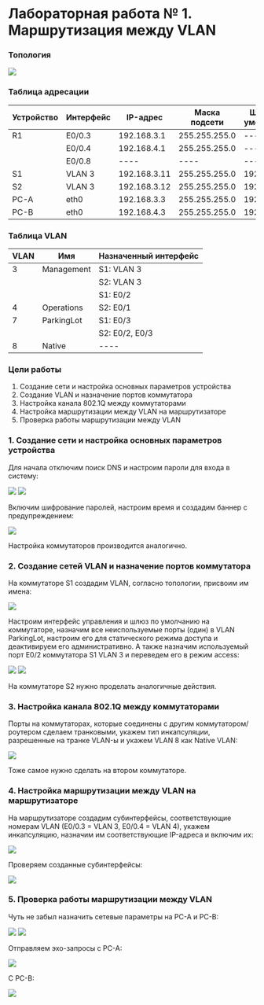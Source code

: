 # Лабораторная работа № 1. Маршрутизация между VLAN
### Топология
![](https://github.com/alexander-ru/otus/blob/main/lab_1/topology.png)
### Таблица адресации
Устройство  | Интерфейс | IP-адрес | Маска подсети | Шлюз по умолчанию
------------|-----------|----------|---------------|------------------
R1  | E0/0.3 | 192.168.3.1 | 255.255.255.0 | ----
|   | E0/0.4 | 192.168.4.1 | 255.255.255.0 | ----
|   |E0/0.8  | ---- |---- | ----
S1  | VLAN 3 | 192.168.3.11 | 255.255.255.0 | 192.168.3.1
S2  | VLAN 3 | 192.168.3.12 | 255.255.255.0 | 192.168.3.1
PC-A | eth0 | 192.168.3.3 | 255.255.255.0 | 192.168.3.1
PC-B | eth0 | 192.168.4.3 | 255.255.255.0 | 192.168.4.1
### Таблица VLAN
VLAN | Имя | Назначенный интерфейс
---- | ---- | ---- 
3 | Management | S1: VLAN 3 
| | | S2: VLAN 3
| | | S1: E0/2
4 | Operations | S2: E0/1
7 | ParkingLot | S1: E0/3 
| | | S2: E0/2, E0/3 
8 | Native | ----
### Цели работы
1. Создание сети и настройка основных параметров устройства
2. Создание VLAN и назначение портов коммутатора
3. Настройка канала 802.1Q между коммутаторами
4. Настройка маршрутизации между VLAN на маршрутизаторе
5. Проверка работы маршрутизации между VLAN

### 1. Создание сети и настройка основных параметров устройства
Для начала отключим поиск DNS и настроим пароли для входа в систему:

![](https://github.com/alexander-ru/otus/blob/main/lab_1/router_settings_1.png)
![](https://github.com/alexander-ru/otus/blob/main/lab_1/router_settings_2.png)

Включим шифрование паролей, настроим время и создадим баннер с предупреждением:

![](https://github.com/alexander-ru/otus/blob/main/lab_1/router_settings_3.png)

Настройка коммутаторов производится аналогично.
### 2. Создание сетей VLAN и назначение портов коммутатора
На коммутаторе S1 создадим VLAN, согласно топологии, присвоим им имена:

![](https://github.com/alexander-ru/otus/blob/main/lab_1/create_vlan.png)

Настроим интерфейс управления и шлюз по умолчанию на коммутаторе, назначим все неиспользуемые порты (один) в VLAN ParkingLot, настроим его для
статического режима доступа и деактивируем его административно. А также назначим используемый порт E0/2 коммутатора S1 VLAN 3 и переведем его в режим access:

![](https://github.com/alexander-ru/otus/blob/main/lab_1/switch_settings_1.png)
![](https://github.com/alexander-ru/otus/blob/main/lab_1/switch_settings_2.png)

На коммутаторе S2 нужно проделать аналогичные действия.
### 3. Настройка канала 802.1Q между коммутаторами
Порты на коммутаторах, которые соединены с другим коммутатором/роутером сделаем транковыми, укажем тип инкапсуляции, разрешенные на транке VLAN-ы и укажем VLAN 8 как Native VLAN:

![](https://github.com/alexander-ru/otus/blob/main/lab_1/switch_1_trunk.png)

Тоже самое нужно сделать на втором коммутаторе.
### 4. Настройка маршрутизации между VLAN на маршрутизаторе
На маршрутизаторе создадим субинтерфейсы, соответствующие номерам VLAN (E0/0.3 = VLAN 3, E0/0.4 = VLAN 4), укажем инкапсуляцию, назначим им соответствующие IP-адреса и включим их:

![](https://github.com/alexander-ru/otus/blob/main/lab_1/router_subif.png)

Проверяем созданные субинтерфейсы:

![](https://github.com/alexander-ru/otus/blob/main/lab_1/router_interfaces.png)

### 5. Проверка работы маршрутизации между VLAN
Чуть не забыл назначить сетевые параметры на PC-A и PC-B:

![](https://github.com/alexander-ru/otus/blob/main/lab_1/pc-a_ip_config.png)
![](https://github.com/alexander-ru/otus/blob/main/lab_1/pc-b_ip_config.png)

Отправляем эхо-запросы с PC-A:

![](https://github.com/alexander-ru/otus/blob/main/lab_1/pc-a_ping.png)

С PC-B:

![](https://github.com/alexander-ru/otus/blob/main/lab_1/pc-b_ping.png)
